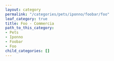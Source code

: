 ```yaml
---
layout: category
permalink: "/categories/pets/iponno/foobar/foo"
leaf_category: true
title: Foo - Commercia
path_to_this_category:
- Pets
- Iponno
- Foobar
- Foo
child_categories: []
---
```


